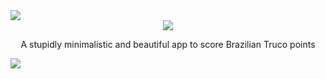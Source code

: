 <div align="center">
  <div align="left">
    <a href="https://github.com/jolucas245/tentosapp/releases/download/v1.0-ouros/tentos-v1.0.apk">
      <img src="https://user-images.githubusercontent.com/65248543/178760730-248a62ab-a414-437d-8392-4a2a943585ab.png"/>
    </a>
  </div>
  <div align="center">
    <img src="https://user-images.githubusercontent.com/65248543/178626556-c6c91706-b03e-4116-bc8b-99619e6095c0.png"/>
    <p>A stupidly minimalistic and beautiful app to score Brazilian Truco points</p>
  </div>
</div>

[<img src="https://user-images.githubusercontent.com/65248543/178760730-248a62ab-a414-437d-8392-4a2a943585ab.png"/>](https://github.com/jolucas245/tentosapp/releases/download/v1.0-ouros/tentos-v1.0.apk)

